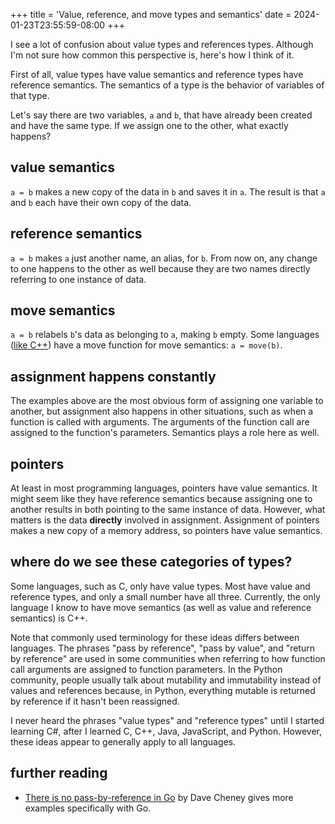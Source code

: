+++
title = 'Value, reference, and move types and semantics'
date = 2024-01-23T23:55:59-08:00
+++

I see a lot of confusion about value types and references types. Although I'm not sure how common this perspective is, here's how I think of it.

First of all, value types have value semantics and reference types have reference semantics. The semantics of a type is the behavior of variables of that type.

Let's say there are two variables, `a` and `b`, that have already been created and have the same type. If we assign one to the other, what exactly happens?

## value semantics

`a = b` makes a new copy of the data in `b` and saves it in `a`. The result is that `a` and `b` each have their own copy of the data.

## reference semantics

`a = b` makes `a` just another name, an alias, for `b`. From now on, any change to one happens to the other as well because they are two names directly referring to one instance of data.

## move semantics

`a = b` relabels `b`'s data as belonging to `a`, making `b` empty. Some languages ([like C++](https://en.cppreference.com/w/cpp/utility/move)) have a move function for move semantics: `a = move(b)`.

## assignment happens constantly

The examples above are the most obvious form of assigning one variable to another, but assignment also happens in other situations, such as when a function is called with arguments. The arguments of the function call are assigned to the function's parameters. Semantics plays a role here as well.

## pointers

At least in most programming languages, pointers have value semantics. It might seem like they have reference semantics because assigning one to another results in both pointing to the same instance of data. However, what matters is the data **directly** involved in assignment. Assignment of pointers makes a new copy of a memory address, so pointers have value semantics.

## where do we see these categories of types?

Some languages, such as C, only have value types. Most have value and reference types, and only a small number have all three. Currently, the only language I know to have move semantics (as well as value and reference semantics) is C++.

Note that commonly used terminology for these ideas differs between languages. The phrases "pass by reference", "pass by value", and "return by reference" are used in some communities when referring to how function call arguments are assigned to function parameters. In the Python community, people usually talk about mutability and immutability instead of values and references because, in Python, everything mutable is returned by reference if it hasn't been reassigned.

I never heard the phrases "value types" and "reference types" until I started learning C#, after I learned C, C++, Java, JavaScript, and Python. However, these ideas appear to generally apply to all languages.

## further reading

* [There is no pass-by-reference in Go](https://dave.cheney.net/2017/04/29/there-is-no-pass-by-reference-in-go) by Dave Cheney gives more examples specifically with Go.
